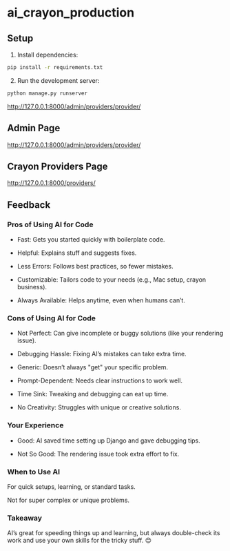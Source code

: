 # ai_crayon_production

## Setup

1. Install dependencies:

```bash
pip install -r requirements.txt
```

2. Run the development server:

```bash
python manage.py runserver
```

http://127.0.0.1:8000/admin/providers/provider/

## Admin Page

http://127.0.0.1:8000/admin/providers/provider/

## Crayon Providers Page

http://127.0.0.1:8000/providers/

## Feedback

### Pros of Using AI for Code

- Fast: Gets you started quickly with boilerplate code.

- Helpful: Explains stuff and suggests fixes.

- Less Errors: Follows best practices, so fewer mistakes.

- Customizable: Tailors code to your needs (e.g., Mac setup, crayon business).

- Always Available: Helps anytime, even when humans can’t.

### Cons of Using AI for Code

- Not Perfect: Can give incomplete or buggy solutions (like your rendering issue).

- Debugging Hassle: Fixing AI’s mistakes can take extra time.

- Generic: Doesn’t always "get" your specific problem.

- Prompt-Dependent: Needs clear instructions to work well.

- Time Sink: Tweaking and debugging can eat up time.

- No Creativity: Struggles with unique or creative solutions.

### Your Experience

- Good: AI saved time setting up Django and gave debugging tips.

- Not So Good: The rendering issue took extra effort to fix.

### When to Use AI

For quick setups, learning, or standard tasks.

Not for super complex or unique problems.

### Takeaway

AI’s great for speeding things up and learning, but always double-check its work and use your own skills for the tricky stuff. 😊

